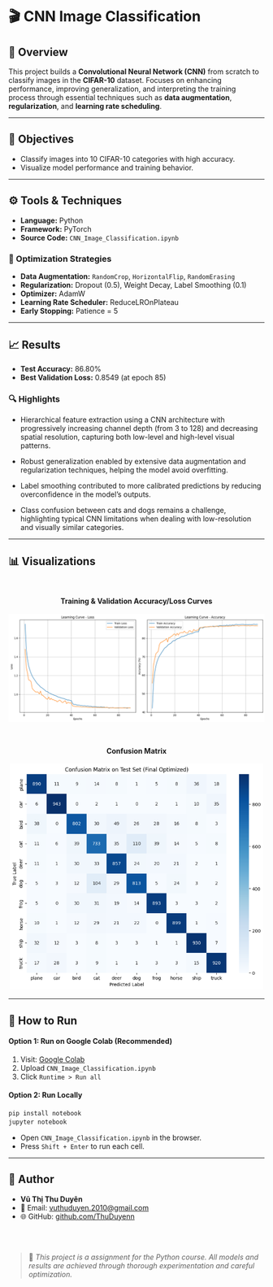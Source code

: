 # 🎬 CNN Image Classification

## 📌 Overview

This project builds a **Convolutional Neural Network (CNN)** from scratch to classify images in the **CIFAR-10** dataset. Focuses on enhancing performance, improving generalization, and interpreting the training process through essential techniques such as **data augmentation**, **regularization**, and **learning rate scheduling**.

---

## 🎯 Objectives

- Classify images into 10 CIFAR-10 categories with high accuracy.
- Visualize model performance and training behavior.

---

## ⚙️ Tools & Techniques

- **Language:** Python  
- **Framework:** PyTorch  
- **Source Code:** `CNN_Image_Classification.ipynb`  

### 🧠 Optimization Strategies

- **Data Augmentation:** `RandomCrop`, `HorizontalFlip`, `RandomErasing`
- **Regularization:** Dropout (0.5), Weight Decay, Label Smoothing (0.1)
- **Optimizer:** AdamW
- **Learning Rate Scheduler:** ReduceLROnPlateau
- **Early Stopping:** Patience = 5

---

## 📈 Results

- **Test Accuracy:** 86.80%
- **Best Validation Loss:** 0.8549 (at epoch 85)

### 🔍 Highlights

- Hierarchical feature extraction using a CNN architecture with progressively increasing channel depth (from 3 to 128) and decreasing spatial resolution, capturing both low-level and high-level visual patterns.

- Robust generalization enabled by extensive data augmentation and regularization techniques, helping the model avoid overfitting.

- Label smoothing contributed to more calibrated predictions by reducing overconfidence in the model’s outputs.

- Class confusion between cats and dogs remains a challenge, highlighting typical CNN limitations when dealing with low-resolution and visually similar categories.

---

## 📊 Visualizations
<br>
<p align="center">
  <strong>Training & Validation Accuracy/Loss Curves</strong>
  <br><br>
  <img src="SourceCode/OUTPUT/accuracy_loss_curve.png" alt="Accuracy and Loss" width="700" />
</p>
<br>
<p align="center">
  <strong>Confusion Matrix</strong><br>
  <br>
  <img src="SourceCode/OUTPUT/confusion_matrix.png" alt="Confusion Matrix" width="500" />
</p>

---

## 🚀 How to Run

#### Option 1: Run on Google Colab (Recommended)
1. Visit: [Google Colab](https://colab.research.google.com)
2. Upload `CNN_Image_Classification.ipynb`
3. Click `Runtime > Run all`

#### Option 2: Run Locally
```bash
pip install notebook
jupyter notebook
```
- Open `CNN_Image_Classification.ipynb` in the browser.
- Press `Shift + Enter` to run each cell.

---

## 👤 Author

- **Vũ Thị Thu Duyên**  
- 📧 Email: vuthuduyen.2010@gmail.com 
- 🌐 GitHub: [github.com/ThuDuyenn](https://github.com/ThuDuyenn)
  
<br><br>
> 📝 *This project is a assignment for the Python course. All models and results are achieved through thorough experimentation and careful optimization.*